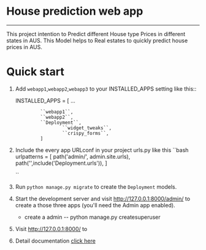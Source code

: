 # House prediction web app
----------------------------

This project intention to Predict different House type Prices in different states in AUS. This Model helps to Real estates to quickly predict house prices in AUS.
 
# Quick start


1. Add ``webapp1``,``webapp2``,``webapp3`` to your INSTALLED_APPS setting like this::
    
    INSTALLED_APPS = [
        		...
			
     			``webapp1``,
     			``webapp2``,
     			``Deployment``,
                        ``widget_tweaks``,
                        ``crispy_forms``,  
   	            ]
    

2. Include the every app URLconf in your project urls.py like this
   ``bash
      urlpatterns = [
    			path('admin/', admin.site.urls),
    			path('',include('Deployment.urls')),
		     ]
    
   ``

3. Run ``python manage.py migrate`` to create the ``Deployment``  models.

4. Start the development server and visit http://127.0.0.1:8000/admin/
   to create a those three apps (you'll need the Admin app enabled).
   - create a admin 
   	-- python manage.py createsuperuser

5. Visit http://127.0.0.1:8000/ to 
7. Detail documentation [click here](https://github.com/Nagababu91768/house-price-prediction-ml-app/blob/master/README.md)
